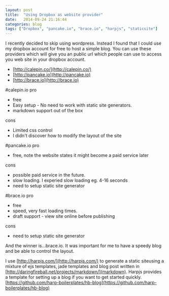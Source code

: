 ```yaml
---
layout: post
title:  "Using Dropbox as website provider"
date:   2014-09-24 21:16:44
categories: blog
tags: ["Dropbox", "pancake.io", "brace.io", "harpjs", "staticsite"]
--- 	
```


I recently decided to skip using wordpress. Instead I found that I could use my dropbox account for free to host a simple blog. You can use these providers which will give you an public url which people can use to access you web site in your dropbox account.

- [http://calepin.co/](http://calepin.co/)
- [http://pancake.io](http://pancake.io)
- [http://brace.io](http://brace.io)

#calepin.io
pro

 - free
 - Easy setup - No need to work with static site generators.
 - markdown support out of the box

cons

 - Limited css control
 - I didn't discover how to modify the layout of the site

#pancake.io
 pro

 - free, note the website states it might become a paid service later

cons

 - possible paid service in the future. 
 - slow loading. I experied slow loading eg. 4-16 seconds
 - need to setup static  site generator

#brace.io
pro

 - free
 - speed, very fast loading times.
 - draft support - view site online before publishing

cons

- need to setup static  site generator

And the winner is...brace.io. It was important for me to have a speedy blog and be able to control the layout.

I use [http://harpjs.com/](http://harpjs.com/) to generate a static siteusing a mixture of ejs templates, jade templates and blog post written in [http://daringfireball.net/projects/markdown/](markdown). Harpjs provides a template for setting up a blog if you want to get started quickly. [https://github.com/harp-boilerplates/hb-blog](https://github.com/harp-boilerplates/hb-blog)




 



